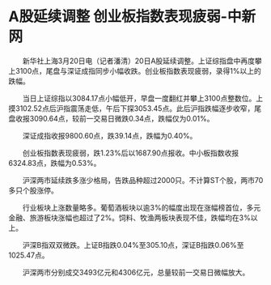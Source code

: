 # A股延续调整 创业板指数表现疲弱-中新网

　　新华社上海3月20日电（记者潘清）20日A股延续调整。上证综指盘中再度攀上3100点，尾盘与深证成指同步小幅收跌。创业板指数表现疲弱，录得1%以上的跌幅。

　　当日上证综指以3084.17点小幅低开，早盘一度翻红并攀上3100点整数位。上摸3102.52点后沪指震荡走低，午后下探3053.45点。此后沪指跌幅逐步收窄，尾盘收报3090.64点，较前一交易日微跌0.34点，跌幅仅为0.01%。

　　深证成指收报9800.60点，跌39.14点，跌幅为0.40%。

　　创业板指数表现疲弱，跌1.23%后以1687.90点报收。中小板指数收报6324.83点，跌幅为0.53%。

　　沪深两市延续跌多涨少格局，告跌品种超过2000只。不计算ST个股，两市70多只个股涨停。

　　行业板块上涨数量略多。葡萄酒板块以逾3%的幅度出现在涨幅榜首位，多元金融、旅游板块涨幅也超过了2%。饲料、牧渔两板块表现不佳，跌幅均在3%以上。

　　沪深B指双双微跌。上证B指跌0.04%至305.10点，深证B指跌0.06%至1025.47点。

　　沪深两市分别成交3493亿元和4306亿元，总量较前一交易日微幅放大。
